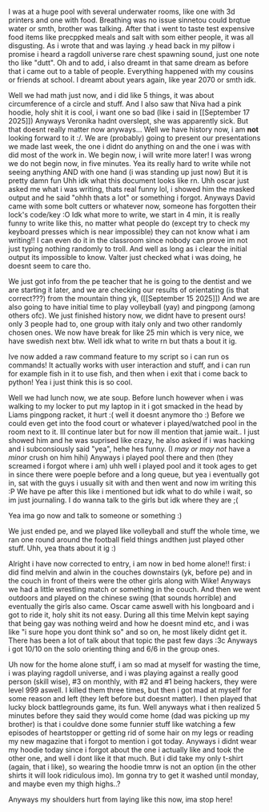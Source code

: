 I was at a huge pool with several underwater rooms, like one with 3d printers and one with food. Breathing was no issue sinnetou could brqtue water or smth, brother was talking. After that i went to taste test expensive food items like precppked meals and salt with som either people, it was all disgusting.
As i wrote that and was laying .y head back in my pilłow i promise i heard a ragdoll universe rare chest spawning sound, just one note tho like "dutt".
Oh and to add, i also dreamt in that same dream as before that i came out to a table of people. Everything happened with my cousins or friends at school. 
I dreamt about years again, like year 2070 or smth idk.

Well we had math just now, and i did like 5 things, it was about circumference of a circle and stuff. And I also saw that Niva had a pink hoodie, holy shit it is cool, i want one so bad (like i said in [[September 17 2025]])
Anyways Veronika hadnt overslept, she was apparently sick. But that doesnt really matter now anyways...
Well we have history now, i am **not** looking forward to it :/. We are (probably) going to present our presentations we made last week, the one i didnt do anything on and the one i was with did most of the work in. We begin now, i will write more later!
I was wrong we do not begin now, in five minutes. Yea its really hard to write while not seeing anything AND with one hand (i was standing up just now) But it is pretty damn fun
Uhh idk what this document looks like rn.
Uhh oscar just asked me what i was writing, thats real funny lol, i showed him the masked output and he said "ohhh thats a lot" or something i forgot. Anyways David came with some bolt cutters or whatever now, someone has forgotten their lock's code/key :O
Idk what more to write, we start in 4 min, it is really funny to write like this, no matter what people do (except try to check my keyboard presses which is near impossible) they can not know what i am writing!! I can even do it in the classroom since nobody can prove im not just typing nothing randomly to troll. And well as long as i clear the initial output its impossible to know.
Valter just checked what i was doing, he doesnt seem to care tho.

We just got info from the pe teacher that he is going to the dentist and we are starting it later, and we are checking our results of orientating (is that correct???) from the mountain thing yk, ([[September 15 2025]]) And we are also going to have initial time to play volleyball (yay) and pingpong (among others ofc).
We just finished history now, we didnt have to present ours! only 3 people had to, one group with italy only and two other randomly chosen ones.  We now have break for like 25 min which is very nice, we have swedish next btw. Well idk what to write rn but thats a bout it ig.

Ive now added a raw command feature to my script so i can run os commands! It actually works with user interaction and stuff, and i can run for example fish in it to use fish, and then when i exit that i come back to python! Yea i just think this is so cool.

Well we had lunch now, we ate soup. Before lunch however when i was walking to my locker to put my laptop in it i got smacked in the head by Liams pingpong racket, it hurt :( well it doesnt anymore tho :)
Before we could even get into the food court or whatever i played/watched pool in the room next to it.
Ill continue later but for now ill mention that jamie wait..
I just showed him and he was suprised like crazy, he also asked if i was hacking and i subconsiously said "yea", hehe hes funny. (I *may or may not* have a *minor* crush on him hihi)
Anyways i played pool there and then (they screamed i forgot where i am) uhh well i played pool and it took ages to get in since there were poeple before and a long queue, but yea i eventually got in, sat with the guys i usually sit with and then went and now im writing this :P
We have pe after this like i mentioned but idk what to do while i wait, so im just journaling. I do wanna talk to the girls but idk where they are ;(

Yea ima go now and talk to someone or something :)

We just ended pe, and we played like volleyball and stuff the whole time, we ran one round around the football field things andthen just played other stuff. Uhh, yea thats about it ig :)

Alright i have now corrected to entry, i am now in bed home alone!! first:
i did find melvin and alwin in the couches downstairs (yk, before pe) and in the couch in front of theirs were the other girls along with Wike! Anyways we had a little wrestling match or something in the couch. And then we went outdoors and played on the chinese swing (that sounds horrible) and eventually the girls also came. Oscar came aswell with his longboard and i got to ride it, holy shit its not easy. During all this time Melvin kept saying that being gay was nothing weird and how he doesnt mind etc, and i was like "i sure hope you dont think so" and so on, he most likely didnt get it. There has been a lot of talk about that topic the past few days :3c
Anyways i got 10/10 on the solo orienting thing and 6/6 in the group ones.

Uh now for the home alone stuff, i am so mad at myself for wasting the time, i was playing ragdoll universe, and i was playing against a really good person (skill wise), #3 on monthly, with #2 and #1 being hackers, they were level 999 aswell. I killed them three times, but then i got mad at myself for some reason and left (they left before but doesnt matter). I then played that lucky block battlegrounds game, its fun. Well anyways what i then realized 5 minutes before they said they would come home (dad was picking up my brother) is that i couldve done some funnier stuff like watching a few episodes of heartstopper or getting rid of some hair on my legs or reading my new magazine that i forgot to mention i got today. Anyways i didnt wear my hoodie today since i forgot about the one i actually like and took the other one, and well i dont like it that much. But i did take my only t-shirt (again, that i like), so wearing the hoodie tmrw is not an option (in the other shirts it will look ridiculous imo). Im gonna try to get it washed until monday, and maybe even my thigh highs..?

Anyways my shoulders hurt from laying like this now, ima stop here!
